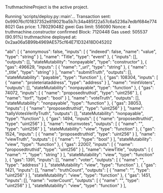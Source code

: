 



TruthmachineProject is the active project.

Running 'scripts/deploy.py::main'...
Transaction sent: 0x99076cf01837352e819021ba5b7c34a485f22a57c6a5236a7edbf684e7748021
  Gas price: 1.780290482 gwei   Gas limit: 556090   Nonce: 4
  truthmachine.constructor confirmed   Block: 7120448   Gas used: 505537 (90.91%)
  truthmachine deployed at: 0x2aa06a5B99b4969AE575cf64E71D32418D045202


"abi": [
    {
      "anonymous": false,
      "inputs": [
        {
          "indexed": false,
          "name": "value",
          "type": "string"
        }
      ],
      "name": "Title",
      "type": "event"
    },
    {
      "inputs": [],
      "outputs": [],
      "stateMutability": "nonpayable",
      "type": "constructor"
    },
    {
      "gas": 496629,
      "inputs": [
        {
          "name": "_url",
          "type": "string"
        },
        {
          "name": "_title",
          "type": "string"
        }
      ],
      "name": "submitTruth",
      "outputs": [],
      "stateMutability": "payable",
      "type": "function"
    },
    {
      "gas": 108304,
      "inputs": [
        {
          "name": "proleteriataddress",
          "type": "address"
        }
      ],
      "name": "mintVoters",
      "outputs": [],
      "stateMutability": "nonpayable",
      "type": "function"
    },
    {
      "gas": 74072,
      "inputs": [
        {
          "name": "proposedtruthid",
          "type": "uint256"
        },
        {
          "name": "torf",
          "type": "bool"
        }
      ],
      "name": "voteTruth",
      "outputs": [],
      "stateMutability": "nonpayable",
      "type": "function"
    },
    {
      "gas": 38053,
      "inputs": [
        {
          "name": "proposedtruthid",
          "type": "uint256"
        }
      ],
      "name": "tallyVotesVerifyTruth",
      "outputs": [],
      "stateMutability": "nonpayable",
      "type": "function"
    },
    {
      "gas": 1494,
      "inputs": [
        {
          "name": "proposedtruthid",
          "type": "uint256"
        }
      ],
      "name": "returnvotes",
      "outputs": [
        {
          "name": "",
          "type": "uint256"
        }
      ],
      "stateMutability": "view",
      "type": "function"
    },
    {
      "gas": 1524,
      "inputs": [
        {
          "name": "proposedtruthid",
          "type": "uint256"
        }
      ],
      "name": "viewTruth",
      "outputs": [
        {
          "name": "",
          "type": "bool"
        }
      ],
      "stateMutability": "view",
      "type": "function"
    },
    {
      "gas": 22007,
      "inputs": [
        {
          "name": "proposedtruthid",
          "type": "uint256"
        }
      ],
      "name": "viewTitle",
      "outputs": [
        {
          "name": "",
          "type": "string"
        }
      ],
      "stateMutability": "view",
      "type": "function"
    },
    {
      "gas": 1391,
      "inputs": [],
      "name": "voter",
      "outputs": [
        {
          "name": "",
          "type": "address"
        }
      ],
      "stateMutability": "view",
      "type": "function"
    },
    {
      "gas": 1421,
      "inputs": [],
      "name": "truthCount",
      "outputs": [
        {
          "name": "",
          "type": "uint256"
        }
      ],
      "stateMutability": "view",
      "type": "function"
    },
    {
      "gas": 1451,
      "inputs": [],
      "name": "voterCount",
      "outputs": [
        {
          "name": "",
          "type": "uint256"
        }
      ],
      "stateMutability": "view",
      "type": "function"
    }
  ],